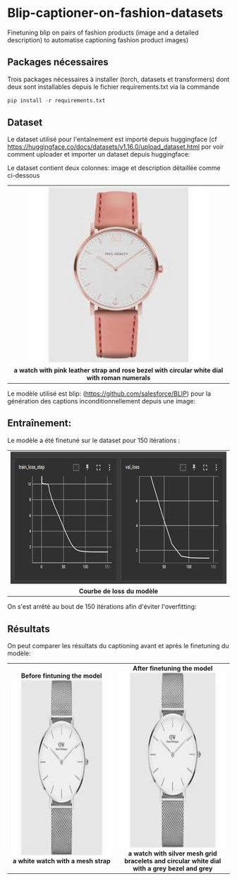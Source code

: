 # Blip-captioner-on-fashion-datasets
Finetuning blip on pairs of fashion products (image and a detailed description) to automatise captioning fashion product images)
## Packages nécessaires
Trois packages nécessaires à installer (torch, datasets et transformers) dont deux sont installables depuis le fichier requirements.txt via la commande 

```python
pip install -r requirements.txt
```
## Dataset
Le dataset utilisé pour l'entaînement est importé depuis huggingface (cf https://huggingface.co/docs/datasets/v1.16.0/upload_dataset.html por voir comment uploader et importer un dataset depuis huggingface:

Le dataset contient deux colonnes: image et description détaillée comme ci-dessous

<table>
  <tr>
    <td align="center">
      <img src="watch.jpg" alt="Image" style=width="400" height="400">
    </td>
  </tr>
  <tr>
    <td align="center">
      <strong>a watch with pink leather strap and rose bezel with circular white dial with roman numerals</strong>
    </td>
  </tr>
</table>

Le modèle utilisé est blip: (https://github.com/salesforce/BLIP) pour la génération des captions inconditionnellement depuis une image:

## Entraînement:

Le modèle a été finetuné sur le dataset pour 150 itérations :

<table>
  <tr>
    <td align="center">
      <img src="losses.png" alt="Image" style=width="400" height="300">
    </td>
  </tr>
  <tr>
    <td align="center">
      <strong>Courbe de loss du modèle</strong>
    </td>
  </tr>
</table>

On s'est arrêté au bout de 150 itérations afin d'éviter l'overfitting:

## Résultats

On peut comparer les résultats du captioning avant et après le finetuning du modèle:

<table>
  <tr>
    <td align="center">
      <strong>Before fintuning the model </strong>
      <img src="kaggcap_220.jpg" alt="Image 1" style="width:400px; height:400px;">
      <br>
      <strong>a white watch with a mesh strap</strong>
      </br>
    </td>
    <td align="center">
      <strong>After finetuning the model</strong>
      <img src="kaggcap_220.jpg" alt="Image 2" style="width:400px; height:400px;">
      <br>
      <strong>a watch with silver mesh grid bracelets and circular white dial with a grey bezel and grey</strong>
      </br>
    </td>
  </tr>
</table>


